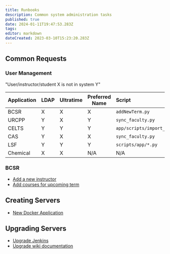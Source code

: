 ```yaml
---
title: Runbooks
description: Common system administration tasks
published: true
date: 2024-01-11T19:47:53.283Z
tags: 
editor: markdown
dateCreated: 2023-03-10T15:23:20.283Z
---
```


## Common Requests

### User Management
"User/instructor/student X is not in system Y"

| Application | LDAP | Ultratime | Preferred Name | Script                      |  |
|-------------|------|-----------|----------------|:----------------------------|----------|
| BCSR        | X    | X         | X              | `addNewTerm.py`               | [details](/runbook/new-bcsr-user) 
| URCPP       | Y    | X         | Y              | `sync_faculty.py`            | [details](/runbook/new-urcpp-user)
| CELTS       | Y    | Y         | Y              | `app/scripts/import_users.py` | [details](/runbook/celts-users)
| CAS         | Y    | X         | X              | `sync_faculty.py`             | [details](/runbook/new-cas-user)
| LSF         | Y    | Y         | Y              | `scripts/app/*.py`            | [details](/runbook/lsf-users)
| Chemical    | X    | X         | N/A            | N/A                           | [details](/runbook/new-chemical-user)

### BCSR
- [Add a new instructor](/runbook/new-bcsr-user)
- [Add courses for upcoming term](/runbook/add-term)

## Creating Servers
* [New Docker Application](/runbook/new-docker-server)

## Upgrading Servers
* [Upgrade Jenkins](/runbook/upgrade-jenkins)
* [Upgrade wiki documentation](/runbook/upgrade-wiki)